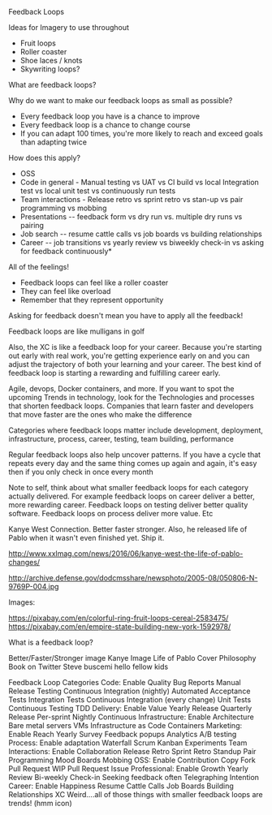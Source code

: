 Feedback Loops

Ideas for Imagery to use throughout

* Fruit loops
* Roller coaster
* Shoe laces / knots
* Skywriting loops?

What are feedback loops?

Why do we want to make our feedback loops as small as possible?

* Every feedback loop you have is a chance to improve
* Every feedback loop is a chance to change course
* If you can adapt 100 times, you're more likely to reach and exceed goals than adapting twice

How does this apply?

* OSS 
* Code in general - Manual testing vs UAT vs CI build vs local Integration test vs local unit test vs continuously run tests
* Team interactions - Release retro vs sprint retro vs stan-up vs pair programming vs mobbing
* Presentations -- feedback form vs dry run vs. multiple dry runs vs pairing 
* Job search -- resume cattle calls vs job boards vs building relationships
* Career -- job transitions vs yearly review vs biweekly check-in vs asking for feedback continuously* 
 
All of the feelings!

* Feedback loops can feel like a roller coaster
* They can feel like overload
* Remember that they represent opportunity

Asking for feedback doesn't mean you have to apply all the feedback!


Feedback loops are like mulligans in golf

Also, the XC is like a feedback loop for your career. Because you're starting out early with real work, you're getting experience early on and you can adjust the trajectory of both your learning and your career. The best kind of feedback loop is starting a rewarding and fulfilling career early.

Agile, devops, Docker containers, and more. If you want to spot the upcoming Trends in technology, look for the Technologies and processes that shorten feedback loops. Companies that learn faster and developers that move faster are the ones who make the difference

Categories where feedback loops matter include development, deployment, infrastructure, process, career, testing, team building, performance


Regular feedback loops also help uncover patterns. If you have a cycle that repeats every day and the same thing comes up again and again, it's easy then if you only check in once every month

Note to self, think about what smaller feedback loops for each category actually delivered. For example feedback loops on career deliver a better, more rewarding career. Feedback loops on testing deliver better quality software. Feedback loops on process deliver more value. Etc

Kanye West Connection. Better faster stronger. Also, he released life of Pablo when it wasn't even finished yet. Ship it.

http://www.xxlmag.com/news/2016/06/kanye-west-the-life-of-pablo-changes/

http://archive.defense.gov/dodcmsshare/newsphoto/2005-08/050806-N-9769P-004.jpg

Images:

https://pixabay.com/en/colorful-ring-fruit-loops-cereal-2583475/
https://pixabay.com/en/empire-state-building-new-york-1592978/


What is a feedback loop?


Better/Faster/Stronger image
Kanye Image
Life of Pablo Cover
Philosophy Book on Twitter
Steve buscemi hello fellow kids

Feedback Loop Categories
    Code: Enable Quality
        Bug Reports
        Manual Release Testing
        Continuous Integration (nightly)
        Automated Acceptance Tests
        Integration Tests
        Continuous Integration (every change)
        Unit Tests
        Continuous Testing
        TDD
    Delivery: Enable Value
        Yearly Release
        Quarterly Release
        Per-sprint
        Nightly
        Continuous
    Infrastructure: Enable Architecture
        Bare metal servers
        VMs
        Infrastructure as Code
        Containers
    Marketing: Enable Reach
        Yearly Survey
        Feedback popups
        Analytics
        A/B testing
    Process: Enable adaptation
        Waterfall
        Scrum
        Kanban
        Experiments
    Team Interactions: Enable Collaboration
        Release Retro
        Sprint Retro
        Standup
        Pair Programming
        Mood Boards
        Mobbing
    OSS: Enable Contribution
        Copy
        Fork 
        Pull Request
        WIP Pull Request
        Issue
    Professional: Enable Growth
        Yearly Review
        Bi-weekly Check-in
        Seeking feedback often
        Telegraphing Intention
    Career: Enable Happiness
        Resume Cattle Calls
        Job Boards
        Building Relationships
        XC
Weird....all of those things with smaller feedback loops are trends! (hmm icon)
